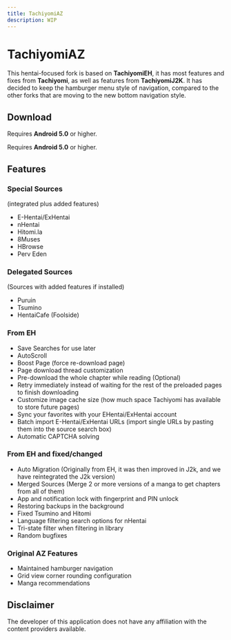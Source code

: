 ```yaml
---
title: TachiyomiAZ
description: WIP
---
```


# TachiyomiAZ

This hentai-focused fork is based on **TachiyomiEH**, it has most features and fixes from **Tachiyomi**, as well as features from **TachiyomiJ2K**.
It has decided to keep the hamburger menu style of navigation, compared to the other forks that are moving to the new bottom navigation style.

## Download

Requires **Android 5.0** or higher.

Requires **Android 5.0** or higher.

## Features

### Special Sources

(integrated plus added features)

* E-Hentai/ExHentai
* nHentai
* Hitomi.la
* 8Muses
* HBrowse
* Perv Eden

### Delegated Sources

(Sources with added features if installed)

* Puruin
* Tsumino
* HentaiCafe (Foolside)

### From EH

* Save Searches for use later
* AutoScroll
* Boost Page (force re-download page)
* Page download thread customization
* Pre-download the whole chapter while reading (Optional)
* Retry immediately instead of waiting for the rest of the preloaded pages to finish downloading
* Customize image cache size (how much space Tachiyomi has available to store future pages)
* Sync your favorites with your EHentai/ExHentai account
* Batch import E-Hentai/ExHentai URLs (import single URLs by pasting them into the source search box)
* Automatic CAPTCHA solving

### From EH and fixed/changed

* Auto Migration (Originally from EH, it was then improved in J2k, and we have reintegrated the J2k version)
* Merged Sources (Merge 2 or more versions of a manga to get chapters from all of them)
* App and notification lock with fingerprint and PIN unlock
* Restoring backups in the background
* Fixed Tsumino and Hitomi
* Language filtering search options for nHentai
* Tri-state filter when filtering in library
* Random bugfixes

### Original AZ Features

* Maintained hamburger navigation
* Grid view corner rounding configuration
* Manga recommendations

## Disclaimer

The developer of this application does not have any affiliation with the content providers available.
